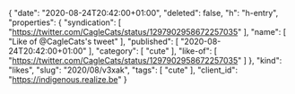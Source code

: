 {
  "date": "2020-08-24T20:42:00+01:00",
  "deleted": false,
  "h": "h-entry",
  "properties": {
    "syndication": [
      "https://twitter.com/CagleCats/status/1297902958672257035"
    ],
    "name": [
      "Like of @CagleCats's tweet"
    ],
    "published": [
      "2020-08-24T20:42:00+01:00"
    ],
    "category": [
      "cute"
    ],
    "like-of": [
      "https://twitter.com/CagleCats/status/1297902958672257035"
    ]
  },
  "kind": "likes",
  "slug": "2020/08/v3xak",
  "tags": [
    "cute"
  ],
  "client_id": "https://indigenous.realize.be"
}
